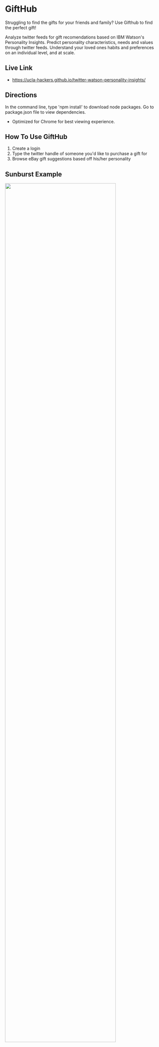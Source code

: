 # GiftHub
Struggling to find the gifts for your friends and family? Use Gifthub to find the perfect gift!

Analyze twitter feeds for gift recomendations based on IBM Watson's Personality Insights. Predict personality characteristics, needs and values through twitter feeds. Understand your loved ones habits and preferences on an individual level, and at scale.

## Live Link
 - https://ucla-hackers.github.io/twitter-watson-personality-insights/
 
## Directions
In the command line, type 'npm install' to download node packages. Go to package.json file to view dependencies.
- Optimized for Chrome for best viewing experience.

## How To Use GiftHub
1. Create a login
2. Type the twitter handle of someone you'd like to purchase a gift for
3. Browse eBay gift suggestions based off his/her personality

## Sunburst Example
<img src="https://raw.githubusercontent.com/UCLA-Hackers/twitter-watson-personality-insights/master/assets/images/sunburst-example.PNG" width="85%" height="85%">

## Technologies Used
- Jquery for Dom Manipulation
- AJAX for API GET/POST requests
	- Twitter, IBM Watson Personality Insights, eBay
- D3 for data visualization
- Node.js (npm)
- Express.js for routing
- Firebase for user authentication
- Bootstrap, Google Fonts, custom CSS for styling
- Heroku for backend Proxy APIs

### Directory structure
```none
.
├── app.js                       // express entry point
├── config                       // express configuration
│   ├── error-handler.js
│   ├── express.js
│   ├── i18n.js
│   ├── passport.js
│   └── security.js
├── helpers                      // utility modules
│   ├── personality-insights.js
│   └── twitter-helper.js
├── i18n                         // internationalization
│   ├── en.json
│   ├── es.json
│   └── ja.json
├── manifest.yml
├── package.json
├── public
│   ├── css
│   ├── data                     // sample text and tweets
│   ├── fonts
│   ├── images
│   └── js
├── router.js                   // express routes
├── server.js                   // application entry point
├── test
└── views                       // ejs views
```

## License
  This sample code is licensed under Apache 2.0.

## Developers
- Ysrael "Izzy" Hernandez | [GitHub](https://github.com/ykeanu)
- Donovan Lowkeen | [GitHub](https://github.com/dlowkeen)
- Shinsuke "Mike" Yamato | [GitHub](https://github.com/mikeyamato)

-------------
